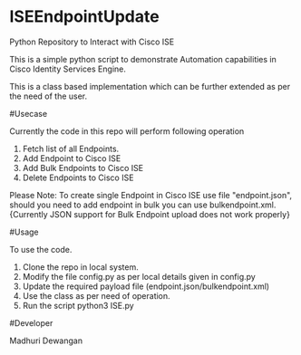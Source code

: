 # ISEEndpointUpdate

Python Repository to Interact with Cisco ISE

This is a simple python script to demonstrate Automation capabilities in Cisco Identity Services Engine.

This is a class based implementation which can be further extended as per the need of the user.

#Usecase

Currently the code in this repo will perform following operation
1. Fetch list of all Endpoints.
2. Add Endpoint to Cisco ISE
3. Add Bulk Endpoints to Cisco ISE
4. Delete Endpoints to Cisco ISE

Please Note: To create single Endpoint in Cisco ISE use file "endpoint.json", should you need to add endpoint in bulk you can use bulkendpoint.xml. {Currently JSON support for Bulk Endpoint upload does not work properly}

#Usage

To use the code.
1. Clone the repo in local system.
2. Modify the file config.py as per local details given in config.py
3. Update the required payload file (endpoint.json/bulkendpoint.xml)
4. Use the class as per need of operation.
5. Run the script python3 ISE.py

#Developer 

Madhuri Dewangan
